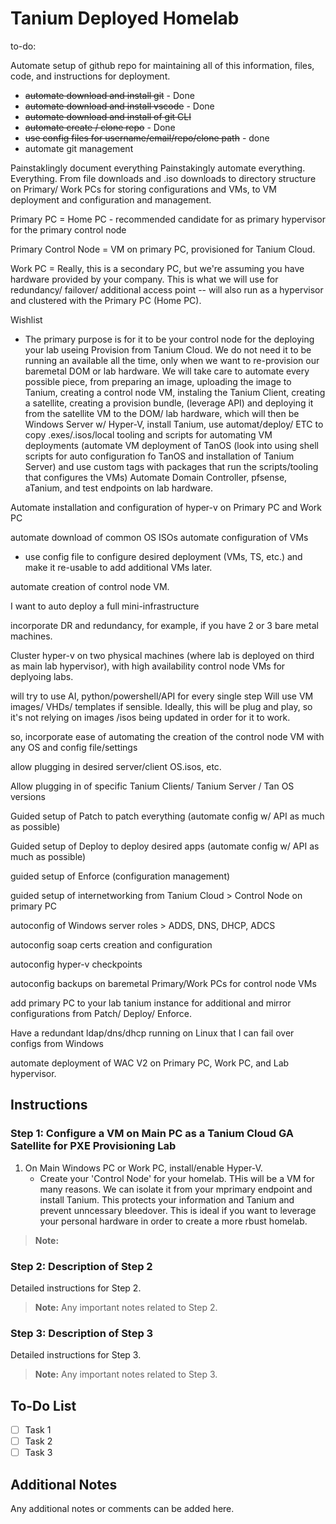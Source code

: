# Tanium Deployed Homelab

to-do:

Automate setup of github repo for maintaining all of this information, files, code, and instructions for deployment.

- ~~automate download and install git~~ - Done
- ~~automate download and install vscode~~ - Done
- ~~automate download and install of git CLI~~
- ~~automate create / clone repo~~ - Done
- ~~use config files for username/email/repo/clone path~~ - done
- automate git management

Painstaklingly document everything
Painstakingly automate everything.
Everything.
From file downloads and .iso downloads to directory structure on Primary/ Work PCs for storing configurations and VMs, to VM deployment and configuration and management.

Primary PC = Home PC - recommended candidate for as primary hypervisor for the primary control node

Primary Control Node = VM on primary PC, provisioned for Tanium Cloud.

Work PC = Really, this is a secondary PC, but we're assuming you have hardware provided by your company. This is what we will use for redundancy/ failover/ additional access point -- will also run as a hypervisor and clustered with the Primary PC (Home PC).

Wishlist

- The primary purpose is for it to be your control node for the deploying your lab useing Provision from Tanium Cloud. We do not need it to be running an available all the time, only when we want to re-provision our baremetal DOM or lab hardware. We will take care to automate every possible piece, from preparing an image, uploading the image to Tanium, creating a control node VM, instaling the Tanium Client, creating a satellite, creating a provision bundle, (leverage API) and deploying it from the satellite VM to the DOM/ lab hardware, which will then be Windows Server w/ Hyper-V, install Tanium, use automat/deploy/ ETC to copy .exes/.isos/local tooling and scripts for automating VM deployments (automate VM deployment of TanOS (look into using shell scripts for auto configuration fo TanOS and installation of Tanium Server) and use custom tags with packages that run the scripts/tooling that configures the VMs) Automate Domain Controller, pfsense, aTanium, and test endpoints on lab hardware.

Automate installation and configuration of hyper-v on Primary PC and Work PC

automate download of common OS ISOs
automate configuration of VMs

- use config file to configure desired deployment (VMs, TS, etc.) and make it re-usable to add additional VMs later.

automate creation of control node VM.

I want to auto deploy a full mini-infrastructure

incorporate DR and redundancy, for example, if you have 2 or 3 bare metal machines.

Cluster hyper-v on two physical machines (where lab is deployed on third as main lab hypervisor), with high availability control node VMs for deplyoing labs.

will try to use AI, python/powershell/API for every single step
Will use VM images/ VHDs/ templates if sensible. Ideally, this will be plug and play, so it's not relying on images /isos being updated in order for it to work.

so, incorporate ease of automating the creation of the control node VM with any OS and config file/settings

allow plugging in desired server/client OS.isos, etc.

Allow plugging in of specific Tanium Clients/ Tanium Server / Tan OS versions

Guided setup of Patch to patch everything (automate config w/ API as much as possible)

Guided setup of Deploy to deploy desired apps (automate config w/ API as much as possible)

guided setup of Enforce (configuration management)

guided setup of internetworking from Tanium Cloud > Control Node on primary PC

autoconfig of Windows server roles > ADDS, DNS, DHCP, ADCS

autoconfig soap certs creation and configuration

autoconfig hyper-v checkpoints

autoconfig backups on baremetal Primary/Work PCs for control node VMs

add primary PC to your lab tanium instance for additional and mirror configurations from Patch/ Deploy/ Enforce.

Have a redundant ldap/dns/dhcp running on Linux that I can fail over configs from Windows

automate deployment of WAC V2 on Primary PC, Work PC, and Lab hypervisor.

## Instructions

### Step 1: Configure a VM on Main PC as a Tanium Cloud GA Satellite for PXE Provisioning Lab

1. On Main Windows PC or Work PC, install/enable Hyper-V.
   - Create your 'Control Node' for your homelab. THis will be a VM for many reasons. We can isolate it from your mprimary endpoint and install Tanium. This protects your information and Tanium and prevent unncessary bleedover. This is ideal if you want to leverage your personal hardware in order to create a more rbust homelab.

> **Note:**

### Step 2: Description of Step 2

Detailed instructions for Step 2.

> **Note:** Any important notes related to Step 2.

### Step 3: Description of Step 3

Detailed instructions for Step 3.

> **Note:** Any important notes related to Step 3.

## To-Do List

- [ ] Task 1
- [ ] Task 2
- [ ] Task 3

## Additional Notes

Any additional notes or comments can be added here.
